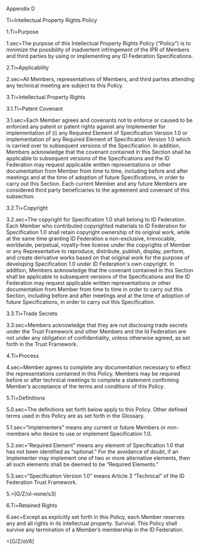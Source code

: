 Appendix D

Ti=Intellectual Property Rights Policy

1.Ti=Purpose

1.sec=The purpose of this Intellectual Property Rights Policy (“Policy”) is to minimize the possibility of inadvertent infringement of the IPR of Members and third parties by using or implementing any ID Federation Specifications.

2.Ti=Applicability

2.sec=All Members, representatives of Members, and third parties attending any technical meeting are subject to this Policy.

3.Ti=Intellectual Property Rights

3.1.Ti=Patent Covenant

3.1.sec=Each Member agrees and covenants not to enforce or caused to be enforced any patent or patent rights against any Implementer for implementation of (i) any Required Element of Specification Version 1.0 or implementation of any Required Element of Specification Version 1.0 which is carried over to subsequent versions of the Specification. In addition, Members acknowledge that the covenant contained in this Section shall be applicable to subsequent versions of the Specifications and the ID Federation may request applicable written representations or other documentation from Member from time to time, including before and after meetings and at the time of adoption of future Specifications, in order to carry out this Section. Each current Member and any future Members are considered third party beneficiaries to the agreement and covenant of this subsection.

3.2.Ti=Copyright

3.2.sec=The copyright for Specification 1.0 shall belong to ID Federation. Each Member who contributed copyrighted materials to ID Federation for Specification 1.0 shall retain copyright ownership of its original work, while at the same time granting ID Federation a non-exclusive, irrevocable, worldwide, perpetual, royalty-free license under the copyrights of Member or any Representative to reproduce, distribute, publish, display, perform, and create derivative works based on that original work for the purpose of developing Specification 1.0 under ID Federation's own copyright. In addition, Members acknowledge that the covenant contained in this Section shall be applicable to subsequent versions of the Specifications and the ID Federation may request applicable written representations or other documentation from Member from time to time in order to carry out this Section, including before and after meetings and at the time of adoption of future Specifications, in order to carry out this Specification.

3.3.Ti=Trade Secrets

3.3.sec=Members acknowledge that they are not disclosing trade secrets under the Trust Framework and other Members and the Id Federation are not under any obligation of confidentiality, unless otherwise agreed, as set forth in the Trust Framework.

4.Ti=Process

4.sec=Member agrees to complete any documentation necessary to effect the representations contained in this Policy. Members may be required before or after technical meetings to complete a statement confirming Member’s acceptance of the terms and conditions of this Policy.

5.Ti=Definitions

5.0.sec=The definitions set forth below apply to this Policy. Other defined terms used in this Policy are as set forth in the Glossary.

5.1.sec=“Implementers” means any current or future Members or non-members who desire to use or implement Specification 1.0.

5.2.sec=“Required Element” means any element of Specification 1.0 that has not been identified as “optional.” For the avoidance of doubt, if an Implementer may implement one of two or more alternative elements, then all such elements shall be deemed to be “Required Elements.”

5.3.sec=“Specification Version 1.0” means Article 3 “Technical” of the ID Federation Trust Framework.

5.=[G/Z/ol-none/s3]

6.Ti=Retained Rights

6.sec=Except as explicitly set forth in this Policy, each Member reserves any and all rights in its intellectual property.
Survival. This Policy shall survive any termination of a Member’s membership in the ID Federation.

=[G/Z/ol/6]
